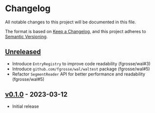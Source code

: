 # Changelog
All notable changes to this project will be documented in this file.

The format is based on [Keep a Changelog](https://keepachangelog.com/en/1.0.0/),
and this project adheres to [Semantic Versioning](https://semver.org/spec/v2.0.0.html).

## [Unreleased]
- Introduce `EntryRegistry` to improve code readability (fgrosse/wal#3)
- Introduce `github.com/fgrosse/wal/waltest` package (fgrosse/wal#5)
- Refactor `SegmentReader` API for better performance and readability (fgrosse/wal#5)

## [v0.1.0] - 2023-03-12
- Initial release

[Unreleased]: https://github.com/fgrosse/wal/compare/v0.1.0...HEAD
[v0.1.0]: https://github.com/fgrosse/wal/releases/tag/v0.1.0

